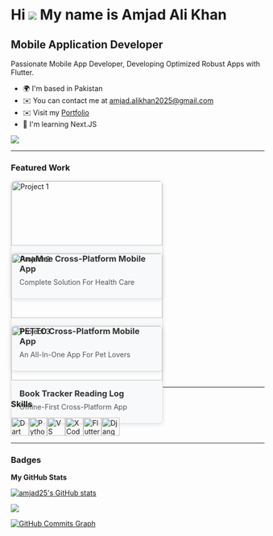 Hi ![](https://user-images.githubusercontent.com/18350557/176309783-0785949b-9127-417c-8b55-ab5a4333674e.gif) My name is Amjad Ali Khan
======================================================================================================================================

Mobile Application Developer
----------------------------

Passionate Mobile App Developer, Developing Optimized Robust Apps with Flutter.

* 🌍  I'm based in Pakistan
* ✉️  You can contact me at [amjad.alikhan2025@gmail.com](mailto:amjad.alikhan2025@gmail.com)
* ✉️  Visit my [Portfolio](https://transparent-kryptops-f94.notion.site/Amjad-s-Portfolio-4d430d90691344cfada932aff5912e7b)
* 🧠  I'm learning Next.JS

<a href="https://www.x.com/amjad25" target="_blank" rel="noreferrer"><img
src="https://img.shields.io/twitter/follow/amjad25?logo=twitter&style=for-the-badge&color=0891b2&labelColor=1c1917"
/></a>

---

### Featured Work

<div style="display: flex; flex-wrap: wrap; gap: 16px;">
  <a href="https://transparent-kryptops-f94.notion.site/AnaMee-Cross-Platform-Mobile-App-Complete-Solution-For-Health-Care-9d132e7129e24255a210879dcdafbcdb?pvs=25" style="text-decoration: none;">
    <div style="width: 300px; border: 1px solid #ddd; border-radius: 8px; overflow: hidden; box-shadow: 0 2px 8px rgba(0, 0, 0, 0.1);">
      <img src="https://transparent-kryptops-f94.notion.site/image/https%3A%2F%2Fprod-files-secure.s3.us-west-2.amazonaws.com%2F66b9e74c-cd78-4f34-8d36-c308af73a487%2Fd2f36e7b-8e3a-4e5a-938c-9e0cd8d9477f%2FScreenshot_2024-11-17_130323.png?table=block&id=141d9cd0-9fc4-80c2-b634-c94bc459546b&spaceId=66b9e74c-cd78-4f34-8d36-c308af73a487&width=1380&userId=&cache=v2" alt="Project 1" style="width: 100%; height: auto;" />
      <div style="padding: 16px; background: #f8f9fa;">
        <h3 style="margin: 0; color: #333;">AnaMee Cross-Platform Mobile App</h3>
        <p style="margin: 8px 0; color: #555;">Complete Solution For Health Care</p>
      </div>
    </div>
  </a>

  <a href="https://notion-project-link-2.com" style="text-decoration: none;">
    <div style="width: 300px; border: 1px solid #ddd; border-radius: 8px; overflow: hidden; box-shadow: 0 2px 8px rgba(0, 0, 0, 0.1);">
      <img src="https://transparent-kryptops-f94.notion.site/image/https%3A%2F%2Fprod-files-secure.s3.us-west-2.amazonaws.com%2F66b9e74c-cd78-4f34-8d36-c308af73a487%2Fbdae90bf-c902-4857-96f9-261de26e3223%2FScreenshot_2024-11-17_130959.png?table=block&id=bbebd2a1-5be7-4e36-94c0-dca6fdff7075&spaceId=66b9e74c-cd78-4f34-8d36-c308af73a487&width=1380&userId=&cache=v2" alt="Project 2" style="width: 100%; height: auto;" />
      <div style="padding: 16px; background: #f8f9fa;">
        <h3 style="margin: 0; color: #333;">PETTO Cross-Platform Mobile App</h3>
        <p style="margin: 8px 0; color: #555;">An All-In-One App For Pet Lovers</p>
      </div>
    </div>
  </a>

  <a href="https://notion-project-link-3.com" style="text-decoration: none;">
    <div style="width: 300px; border: 1px solid #ddd; border-radius: 8px; overflow: hidden; box-shadow: 0 2px 8px rgba(0, 0, 0, 0.1);">
      <img src="image-link-3.jpg" alt="Project 3" style="width: 100%; height: auto;" />
      <div style="padding: 16px; background: #f8f9fa;">
        <h3 style="margin: 0; color: #333;">Book Tracker Reading Log</h3>
        <p style="margin: 8px 0; color: #555;">Offline-First Cross-Platform App</p>
      </div>
    </div>
  </a>
</div>

---

### Skills

<p align="left">
<a href="https://dart.dev/" target="_blank" rel="noreferrer"><img src="https://raw.githubusercontent.com/danielcranney/readme-generator/main/public/icons/skills/dart-colored.svg" width="36" height="36" alt="Dart" /></a><a href="https://www.python.org/" target="_blank" rel="noreferrer"><img src="https://raw.githubusercontent.com/danielcranney/readme-generator/main/public/icons/skills/python-colored.svg" width="36" height="36" alt="Python" /></a><a href="https://code.visualstudio.com/" target="_blank" rel="noreferrer"><img src="https://raw.githubusercontent.com/danielcranney/readme-generator/main/public/icons/skills/visualstudiocode.svg" width="36" height="36" alt="VS Code" /></a><a href="https://www.xcode.com" target="_blank" rel="noreferrer"><img src="https://raw.githubusercontent.com/danielcranney/readme-generator/main/public/icons/skills/xcode.svg" width="36" height="36" alt="XCode" /></a><a href="https://flutter.dev/" target="_blank" rel="noreferrer"><img src="https://raw.githubusercontent.com/danielcranney/readme-generator/main/public/icons/skills/flutter-colored.svg" width="36" height="36" alt="Flutter" /></a><a href="https://www.djangoproject.com/" target="_blank" rel="noreferrer"><img src="https://raw.githubusercontent.com/danielcranney/readme-generator/main/public/icons/skills/django-colored-dark.svg" width="36" height="36" alt="Django" /></a>
</p>

---

### Badges

<b>My GitHub Stats</b>

<a href="http://www.github.com/amjad25"><img src="https://github-readme-stats.vercel.app/api?username=amjad25&show_icons=true&hide=&count_private=true&title_color=0891b2&text_color=ffffff&icon_color=0891b2&bg_color=1c1917&hide_border=true&show_icons=true" alt="amjad25's GitHub stats" /></a>

<a href="http://www.github.com/amjad25"><img src="https://github-readme-streak-stats.herokuapp.com/?user=amjad25&stroke=ffffff&background=1c1917&ring=0891b2&fire=0891b2&currStreakNum=ffffff&currStreakLabel=0891b2&sideNums=ffffff&sideLabels=ffffff&dates=ffffff&hide_border=true" /></a>

<a href="http://www.github.com/amjad25"><img src="https://github-readme-activity-graph.cyclic.app/graph?username=amjad25&bg_color=1c1917&color=ffffff&line=0891b2&point=ffffff&area_color=1c1917&area=true&hide_border=true&custom_title=GitHub%20Commits%20Graph" alt="GitHub Commits Graph" /></a>
